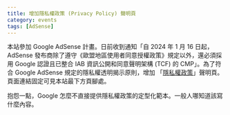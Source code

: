```yaml
---
title: 增加隱私權政策 (Privacy Policy) 聲明頁
category: events
tags: [AdSense]
---
```


本站參加 Google AdSense 計畫。日前收到通知「自 2024 年 1 月 16 日起，AdSense 發布商除了遵守《歐盟地區使用者同意授權政策》規定以外，還必須採用 Google 認證且已整合 IAB 資訊公開和同意聲明架構 (TCF) 的 CMP」。為了符合 Google AdSense 規定的隱私權透明揭示原則，增加
「<a href="{{ site.url }}{{ site.baseurl }}/privacy_policy.html">隱私權政策</a>」聲明頁。頁面連結固定可見本站最下方頁腳處。

抱怨一點，Google 怎麼不直接提供隱私權政策的定型化範本。一般人哪知道該寫什麼內容。
